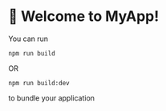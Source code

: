# 🚀 Welcome to MyApp!

You can run 
```
npm run build
```
OR
```
npm run build:dev
```

to bundle your application
